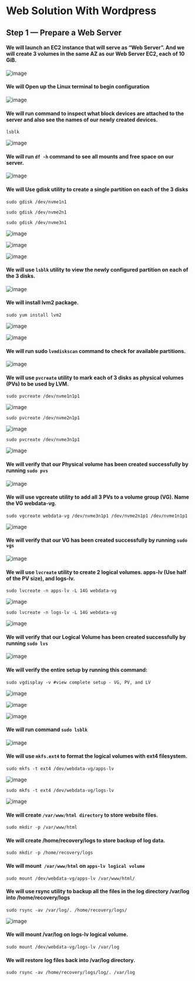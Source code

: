 # Web Solution With Wordpress

## Step 1 — Prepare a Web Server


#### We will launch an EC2 instance that will serve as “Web Server”. And we will create 3 volumes in the same AZ as our Web Server EC2, each of 10 GiB.

![image](https://github.com/richardolat/PBL-1.LAMP/assets/134428528/6d726249-72b8-4e95-b601-b918ced4c13a)

#### We will Open up the Linux terminal to begin configuration

![image](https://github.com/richardolat/PBL-1.LAMP/assets/134428528/a00af53d-9fe7-4d69-8d19-54b66a81cd19)

#### We will run command to inspect what block devices are attached to the server and also see the names of our newly created devices. 
`lsblk`

![image](https://github.com/richardolat/PBL-1.LAMP/assets/134428528/423ee9ce-4fe4-42b3-aed8-4ffe9acb21c5)


#### We will run `df -h` command to see all mounts and free space on our server.

![image](https://github.com/richardolat/PBL-1.LAMP/assets/134428528/6c21c0cc-c125-4820-939e-b0f5fbb942f5)


#### We will Use gdisk utility to create a single partition on each of the 3 disks
`sudo gdisk /dev/nvme1n1`

`sudo gdisk /dev/nvme2n1`

`sudo gdisk /dev/nvme3n1`

![image](https://github.com/richardolat/PBL-1.LAMP/assets/134428528/0290b998-e988-4f0b-965f-999202a54582)

![image](https://github.com/richardolat/PBL-1.LAMP/assets/134428528/b84eaf29-2eac-4a6d-a464-ccf4bc1967bd)

![image](https://github.com/richardolat/PBL-1.LAMP/assets/134428528/a1d1fb92-9cc5-41f6-8b5b-082aea151e21)


#### We will use `lsblk` utility to view the newly configured partition on each of the 3 disks.

![image](https://github.com/richardolat/PBL-1.LAMP/assets/134428528/dc0f8a82-da1f-4d54-a922-082d264b3ba0)


#### We will install lvm2 package.
`sudo yum install lvm2`

![image](https://github.com/richardolat/PBL-1.LAMP/assets/134428528/857f79c5-d11b-48a5-9418-6deb5dde5efd)


![image](https://github.com/richardolat/PBL-1.LAMP/assets/134428528/7b70bd7b-80a6-48e1-a73c-c260eba1af96)


#### We will run sudo `lvmdiskscan` command to check for available partitions.

![image](https://github.com/richardolat/PBL-1.LAMP/assets/134428528/9007b6f0-c14b-46fc-b476-a13b8c776184)


#### We will use `pvcreate` utility to mark each of 3 disks as physical volumes (PVs) to be used by LVM.
`sudo pvcreate /dev/nvme1n1p1`

![image](https://github.com/richardolat/PBL-1.LAMP/assets/134428528/b13dd19b-5c11-4e76-af95-fedacb83a6c1)


`sudo pvcreate /dev/nvme2n1p1`

![image](https://github.com/richardolat/PBL-1.LAMP/assets/134428528/c27dfbc8-a93b-492b-ad1f-1052b55a23a1)


`sudo pvcreate /dev/nvme3n1p1`

![image](https://github.com/richardolat/PBL-1.LAMP/assets/134428528/9e6bbd73-72aa-4471-960c-70d315382dba)


#### We will verify that our Physical volume has been created successfully by running `sudo pvs`

![image](https://github.com/richardolat/PBL-1.LAMP/assets/134428528/9607d577-d914-45f4-af9b-a4d19d1968d9)


#### We will use vgcreate utility to add all 3 PVs to a volume group (VG). Name the VG webdata-vg.

`sudo vgcreate webdata-vg /dev/nvme3n1p1 /dev/nvme2n1p1 /dev/nvme1n1p1`

![image](https://github.com/richardolat/PBL-1.LAMP/assets/134428528/5e15c725-0e2b-4af4-adbd-cbf074ab482e)


#### We will verify that our VG has been created successfully by running `sudo vgs`

![image](https://github.com/richardolat/PBL-1.LAMP/assets/134428528/6f68d426-1ca1-4724-a297-172e7b19ad33)


#### We will use `lvcreate` utility to create 2 logical volumes. apps-lv (Use half of the PV size), and logs-lv.

`sudo lvcreate -n apps-lv -L 14G webdata-vg`

![image](https://github.com/richardolat/PBL-1.LAMP/assets/134428528/d1f6e35c-e05d-4aca-8a14-d68d79f6a2f1)


`sudo lvcreate -n logs-lv -L 14G webdata-vg`

![image](https://github.com/richardolat/PBL-1.LAMP/assets/134428528/c6b2e8fc-6bcc-4910-8e06-38d782e5cbba)


#### We will verify that our Logical Volume has been created successfully by running `sudo lvs`

![image](https://github.com/richardolat/PBL-1.LAMP/assets/134428528/3020e26e-04b7-459e-90dc-f41b23b61bc4)


#### We will verify the entire setup by running this command:

`sudo vgdisplay -v #view complete setup - VG, PV, and LV`

![image](https://github.com/richardolat/PBL-1.LAMP/assets/134428528/4f9c22c5-be95-4aa2-a944-b8075db8e239)


![image](https://github.com/richardolat/PBL-1.LAMP/assets/134428528/55297fdf-bfbc-4f8d-b305-3a5c3ccf9db0)


![image](https://github.com/richardolat/PBL-1.LAMP/assets/134428528/90bdeb51-50b8-42d6-b578-fe3ced74925d)


#### We will run command `sudo lsblk`

![image](https://github.com/richardolat/PBL-1.LAMP/assets/134428528/741eb5a0-f87b-41b7-8f30-7e54258559a2)


#### We will use `mkfs.ext4` to format the logical volumes with ext4 filesystem.

`sudo mkfs -t ext4 /dev/webdata-vg/apps-lv`

![image](https://github.com/richardolat/PBL-1.LAMP/assets/134428528/4bfd6f05-9873-4f61-b803-4965073bc36e)


`sudo mkfs -t ext4 /dev/webdata-vg/logs-lv`

![image](https://github.com/richardolat/PBL-1.LAMP/assets/134428528/06ab6583-83ab-4425-b10f-2db1dd38fa8f)


#### We will create `/var/www/html directory` to store website files.

`sudo mkdir -p /var/www/html`

#### We will create /home/recovery/logs to store backup of log data.

`sudo mkdir -p /home/recovery/logs`

#### We will mount` /var/www/html` on `apps-lv logical volume`

`sudo mount /dev/webdata-vg/apps-lv /var/www/html/`

#### We will use rsync utility to backup all the files in the log directory /var/log into /home/recovery/logs

`sudo rsync -av /var/log/. /home/recovery/logs/`

![image](https://github.com/richardolat/PBL-1.LAMP/assets/134428528/925a9758-aa2a-46f3-8371-410c126580de)


#### We will mount /var/log on logs-lv logical volume.

`sudo mount /dev/webdata-vg/logs-lv /var/log`

#### We will restore log files back into /var/log directory.

`sudo rsync -av /home/recovery/logs/log/. /var/log`





































